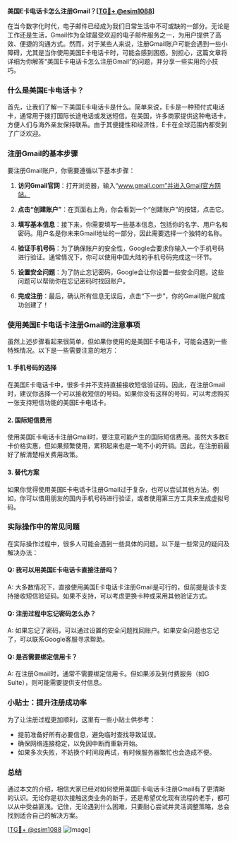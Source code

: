 **美国E卡电话卡怎么注册Gmail？[[TG💪+ @esim1088](https://t.me/s/esim1088)]**

在当今数字化时代，电子邮件已经成为我们日常生活中不可或缺的一部分。无论是工作还是生活，Gmail作为全球最受欢迎的电子邮件服务之一，为用户提供了高效、便捷的沟通方式。然而，对于某些人来说，注册Gmail账户可能会遇到一些小障碍，尤其是当你使用美国E卡电话卡时，可能会感到困惑。别担心，这篇文章将详细为你解答“美国E卡电话卡怎么注册Gmail”的问题，并分享一些实用的小技巧。

### 什么是美国E卡电话卡？

首先，让我们了解一下美国E卡电话卡是什么。简单来说，E卡是一种预付式电话卡，通常用于拨打国际长途电话或发送短信。在美国，许多商家提供这种电话卡，方便人们与海外亲友保持联系。由于其便捷性和经济性，E卡在全球范围内都受到了广泛欢迎。

### 注册Gmail的基本步骤

要注册Gmail账户，你需要遵循以下基本步骤：

1. **访问Gmail官网**：打开浏览器，输入“www.gmail.com”并进入Gmail官方网站。
   
2. **点击“创建账户”**：在页面右上角，你会看到一个“创建账户”的按钮，点击它。

3. **填写基本信息**：接下来，你需要填写一些基本信息，包括你的名字、用户名和密码。用户名是你未来Gmail地址的一部分，因此需要选择一个独特的名称。

4. **验证手机号码**：为了确保账户的安全性，Google会要求你输入一个手机号码进行验证。通常情况下，你可以使用中国大陆的手机号码完成这一环节。

5. **设置安全问题**：为了防止忘记密码，Google会让你设置一些安全问题。这些问题可以帮助你在忘记密码时找回账户。

6. **完成注册**：最后，确认所有信息无误后，点击“下一步”，你的Gmail账户就成功创建了！

### 使用美国E卡电话卡注册Gmail的注意事项

虽然上述步骤看起来很简单，但如果你使用的是美国E卡电话卡，可能会遇到一些特殊情况。以下是一些需要注意的地方：

#### 1. 手机号码的选择

在美国E卡电话卡中，很多卡并不支持直接接收短信验证码。因此，在注册Gmail时，建议你选择一个可以接收短信的号码。如果你没有这样的号码，可以考虑购买一张支持短信功能的美国E卡电话卡。

#### 2. 国际短信费用

使用美国E卡电话卡注册Gmail时，要注意可能产生的国际短信费用。虽然大多数E卡价格实惠，但如果频繁使用，累积起来也是一笔不小的开销。因此，在注册前最好了解清楚相关费用政策。

#### 3. 替代方案

如果你觉得使用美国E卡电话卡注册Gmail过于复杂，也可以尝试其他方法。例如，你可以借用朋友的国内手机号码进行验证，或者使用第三方工具来生成虚拟号码。

### 实际操作中的常见问题

在实际操作过程中，很多人可能会遇到一些具体的问题。以下是一些常见的疑问及解决办法：

#### Q: 我可以用美国E卡电话卡直接注册吗？
A: 大多数情况下，直接使用美国E卡电话卡注册Gmail是可行的，但前提是该卡支持接收短信验证码。如果不支持，可以考虑更换卡种或采用其他验证方式。

#### Q: 注册过程中忘记密码怎么办？
A: 如果忘记了密码，可以通过设置的安全问题找回账户。如果安全问题也忘记了，可以联系Google客服寻求帮助。

#### Q: 是否需要绑定信用卡？
A: 在注册Gmail时，通常不需要绑定信用卡。但如果涉及到付费服务（如G Suite），则可能需要提供支付信息。

### 小贴士：提升注册成功率

为了让注册过程更加顺利，这里有一些小贴士供参考：

- 提前准备好所有必要信息，避免临时查找导致延误。
- 确保网络连接稳定，以免因中断而重新开始。
- 如果多次失败，不妨换个时间段再试，有时候服务器繁忙也会造成不便。

### 总结

通过本文的介绍，相信大家已经对如何使用美国E卡电话卡注册Gmail有了更清晰的认识。无论你是初次接触这类业务的新手，还是希望优化现有流程的老手，都可以从中受益匪浅。记住，无论遇到什么困难，只要耐心尝试并灵活调整策略，总会找到适合自己的解决方案。

[[TG💪+ @esim1088](https://t.me/s/esim1088) ![Image](https://i.postimg.cc/4NQfJmqS/Snipaste-2025-05-13-00-14-12.png)]